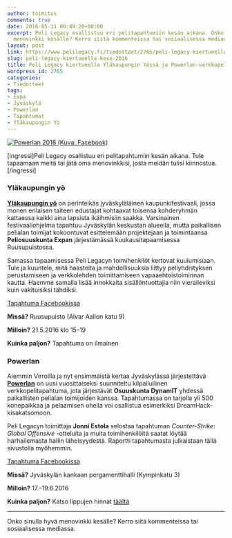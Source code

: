 ```yaml
---
author: toimitus
comments: true
date: 2016-05-11 06:49:20+00:00
excerpt: Peli Legacy osallistuu eri pelitapahtumiin kesän aikana. Onko sinulla hyvä
  menovinkki kesälle? Kerro siitä kommenteissa tai sosiaalisessa mediassa.
layout: post
link: https://www.pelilegacy.fi/tiedotteet/2765/peli-legacy-kiertueella-kesa-2016
slug: peli-legacy-kiertueella-kesa-2016
title: Peli Legacy kiertueella Yläkaupungin Yössä ja Powerlan-verkkopelitapahtumassa
wordpress_id: 2765
categories:
- Tiedotteet
tags:
- Expa
- Jyväskylä
- Powerlan
- Tapahtumat
- Yläkaupungin Yö
---
```


[![Powerlan 2016 (Kuva: Facebook)](https://www.pelilegacy.fi/wp-content/uploads/2016/05/powerlan2016.jpg)](https://www.pelilegacy.fi/wp-content/uploads/2016/05/powerlan2016.jpg)

[ingressi]Peli Legacy osallistuu eri pelitapahtumiin kesän aikana. Tule tapaamaan meitä tai jätä oma menovinkkisi, josta meidän tulisi kiinnostua.[/ingressi]



### **Yläkaupungin yö**



[**Yläkaupungin yö**](http://www.ylakaupunginyo.fi/) on perinteikäs jyväskyläläinen kaupunkifestivaali, jossa monen erilaisen taiteen edustajat kohtaavat toisensa kohderyhmän kattaessa kaikki aina lapsista ikäihmisiin saakka. Varsinainen festivaaliohjelma tapahtuu Jyväskylän keskustan alueella, mutta paikallisen pelialan toimijat kokoontuvat esittelemään projektejaan ja toimintaansa **Peliosuuskunta Expan** järjestämässä kuukausitapaamisessa Ruusupuistossa.

Samassa tapaamisessa Peli Legacyn toimihenkilöt kertovat kuulumisiaan. Tule ja kuuntele, mitä haasteita ja mahdollisuuksia liittyy peliyhdistyksen perustamiseen ja verkkolehden toimittamiseen vapaaehtoistoiminnan kautta. Haemme samalla lisää innokkaita sisällöntuottajia niin vieraileviksi kuin vakituisiksi tähdiksi.

[Tapahtuma Facebookissa](https://www.facebook.com/events/1700527103519022/)

**Missä?** Ruusupuisto (Alvar Aallon katu 9)

**Milloin?** 21.5.2016 klo 15–19

**Kuinka paljon?** Tapahtuma on ilmainen



### **Powerlan**



Aiemmin Virroilla ja nyt ensimmäistä kertaa Jyväskylässä järjestettävä [**Powerlan**](http://powerlan.fi) on uusi vuosittaiseksi suunniteltu kilpailullinen verkkopelitapahtuma, jota järjestävät **Osuuskunta DynamIT** yhdessä paikallisten pelialan toimijoiden kanssa. Tapahtumassa on tarjolla yli 500 konepaikkaa ja pelaamisen ohella voi osallistua esimerkiksi DreamHack-kisakatsomoon.

Peli Legacyn toimittaja **Jonni Estola** selostaa tapahtuman _Counter-Strike: Global Offensive_ -otteluita ja muita toimihenkilöitä saatat löytää harhailemasta hallin läheisyydestä. Raportti tapahtumasta julkaistaan tällä sivustolla myöhemmin.

[Tapahtuma Facebookissa](https://www.facebook.com/events/1057251674334461/)

**Missä?** Jyväskylän kankaan pergamenttihalli (Kympinkatu 3)

**Milloin?** 17.–19.6.2016

**Kuinka paljon?** Katso lippujen hinnat [täältä](https://lipunmyynti.powerlan.fi/index/)



* * *



Onko sinulla hyvä menovinkki kesälle? Kerro siitä kommenteissa tai sosiaalisessa mediassa.
